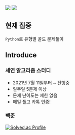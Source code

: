<img src="https://img.shields.io/badge/Python-3776AB?style=flat-square&logo=Python&logoColor=white"/> <img src="https://img.shields.io/badge/JavaScript-F7DF1E?style=flat-square&logo=Javascript&logoColor=white"/>

## 현재 집중

`Python`로 유형별 골드  문제풀이

## Introduce

### 세연 알고리즘 스터디

- 2021년 7월 11일부터 ~ 진행중
- 일주일 5문제 이상
- 문제 난이도는 제한 없음
- 매일 풀고 카톡 인증!

### 백준

[![Solved.ac Profile](http://mazassumnida.wtf/api/v2/generate_badge?boj=advice02)](https://solved.ac/advice02/)
